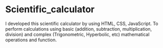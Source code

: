 # Scientific_calculator
I developed this scientific calculator by using HTML, CSS, JavaScript. To perform calculations using basic (addition, subtraction, multiplication, division) and complex (Trigonometric, Hyperbolic, etc) mathematical operations and function.  
